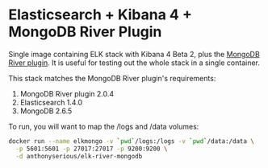 # Elasticsearch + Kibana 4 + MongoDB River Plugin
Single image containing ELK stack with Kibana 4 Beta 2, plus the [MongoDB River plugin](https://github.com/richardwilly98/elasticsearch-river-mongodb).  It is useful for testing out the whole stack in a single container.

This stack matches the MongoDB River plugin's requirements:
1. MongoDB River plugin 2.0.4
2. Elasticsearch 1.4.0
3. MongoDB 2.6.5

To run, you will want to map the /logs and /data volumes:

```bash
docker run --name elkmongo -v `pwd`/logs:/logs -v `pwd`/data:/data \
  -p 5601:5601 -p 27017:27017 -p 9200:9200 \
  -d anthonyserious/elk-river-mongodb
```
